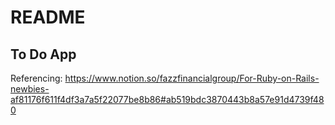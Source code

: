 # README

## To Do App
Referencing: https://www.notion.so/fazzfinancialgroup/For-Ruby-on-Rails-newbies-af81176f611f4df3a7a5f22077be8b86#ab519bdc3870443b8a57e91d4739f480
